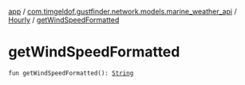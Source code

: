 [app](../../index.md) / [com.timgeldof.gustfinder.network.models.marine_weather_api](../index.md) / [Hourly](index.md) / [getWindSpeedFormatted](./get-wind-speed-formatted.md)

# getWindSpeedFormatted

`fun getWindSpeedFormatted(): `[`String`](https://kotlinlang.org/api/latest/jvm/stdlib/kotlin/-string/index.html)